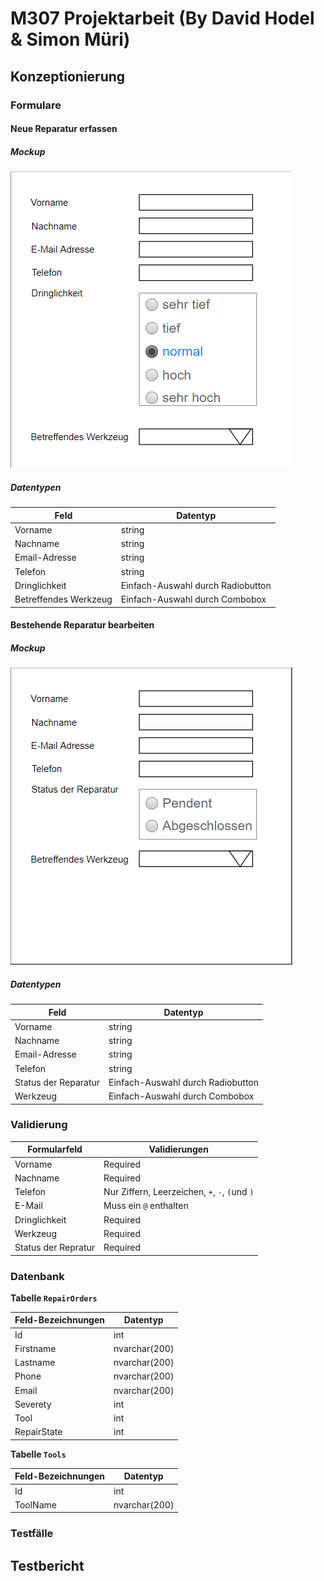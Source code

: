 # M307 Projektarbeit (By David Hodel & Simon Müri)

## Konzeptionierung

### Formulare

#### Neue Reparatur erfassen

##### Mockup

![Create-Formular](./img/create_formular.png)

##### Datentypen

| Feld                  | Datentyp                          |
|-----------------------|-----------------------------------|
| Vorname               | string                            |
| Nachname              | string                            |
| Email-Adresse         | string                            |
| Telefon               | string                            |
| Dringlichkeit         | Einfach-Auswahl durch Radiobutton |
| Betreffendes Werkzeug | Einfach-Auswahl durch Combobox    |

#### Bestehende Reparatur bearbeiten

##### Mockup

![Edit-Formular](./img/edit_formular.png)

##### Datentypen

| Feld                 | Datentyp                          |
|----------------------|-----------------------------------|
| Vorname              | string                            |
| Nachname             | string                            |
| Email-Adresse        | string                            |
| Telefon              | string                            |
| Status der Reparatur | Einfach-Auswahl durch Radiobutton |
| Werkzeug             | Einfach-Auswahl durch Combobox    |

### Validierung

| Formularfeld        | Validierungen                                  |
|---------------------|------------------------------------------------|
| Vorname             | Required                                       |
| Nachname            | Required                                       |
| Telefon             | Nur Ziffern, Leerzeichen, `+`, `-`, `(`und `)` |
| E-Mail              | Muss ein `@`  enthalten                        |
| Dringlichkeit       | Required                                       |
| Werkzeug            | Required                                       |
| Status der Repratur | Required                                       |

### Datenbank

**Tabelle `RepairOrders`**

| Feld-Bezeichnungen | Datentyp      |
|--------------------|---------------|
| Id                 | int           |
| Firstname          | nvarchar(200) |
| Lastname           | nvarchar(200) |
| Phone              | nvarchar(200) |
| Email              | nvarchar(200) |
| Severety           | int           |
| Tool               | int           |
| RepairState        | int           |

**Tabelle `Tools`**

| Feld-Bezeichnungen | Datentyp      |
|--------------------|---------------|
| Id                 | int           |
| ToolName           | nvarchar(200) |

### Testfälle

## Testbericht